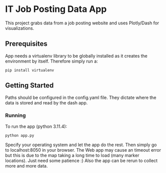 # IT Job Posting Data App

This project grabs data from a job posting website and uses Plotly/Dash for visualizations.

## Prerequisites

App needs a virtualenv library to be globally installed as it creates the environment by itself. Therefore simply run a:

    pip install virtualenv

## Getting Started

Paths should be configured in the config.yaml file. They dictate where the data is stored and read by the dash app. 

### Running

To run the app (python 3.11.4):

    python app.py

Specify your operating system and let the app do the rest. Then simply go to localhost:8050 in your browser.
The Web app may cause an timeout error but this is due to the map taking a long time to load (many marker locations). Just need some patience :) Also the app can be rerun to collect more and more data. 





